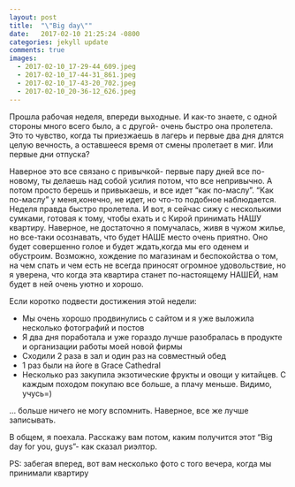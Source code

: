 ```yaml
---
layout: post
title:  "\"Big day\""
date:   2017-02-10 21:25:24 -0800
categories: jekyll update
comments: true
images:
  - 2017-02-10_17-29-44_609.jpeg
  - 2017-02-10_17-44-31_861.jpeg
  - 2017-02-10_17-43-20_702.jpeg
  - 2017-02-10_20-36-12_626.jpeg
---
```


Прошла рабочая неделя, впереди выходные. И как-то знаете, с одной стороны много всего было, а с другой- очень быстро она пролетела. Это то чувство, когда ты приезжаешь в лагерь и первые два дня длятся целую вечность, а оставшееся время от смены пролетает в миг. Или первые дни отпуска? 
<!--separate-->
Наверное это все связано с привычкой- первые пару дней все по-новому, ты делаешь над собой усилия потом, что все непривычно. А потом просто берешь и привыкаешь, и все идет “как по-маслу”. 
“Как по-маслу” у меня,конечно, не идет, но что-то подобное наблюдается. Неделя правда быстро пролетела.
И вот, я сейчас сижу с несколькими сумками, готовая к тому, чтобы ехать и с Кирой принимать НАШУ квартиру. Наверное, не достаточно я помучалась, живя в чужом жилье, но все-таки осознавать, что будет НАШЕ место очень приятно. Оно будет совершенно голое и будет ждать,когда мы его оденем и обустроим. Возможно, хождение по магазинам и беспокойства о том, на чем спать и чем есть не всегда приносят огромное удовольствие, но я уверена, что когда эта квартира станет по-настоящему НАШЕЙ, нам будет в ней очень уютно и хорошо. 

Если коротко подвести достижения  этой недели:
* Мы очень хорошо продвинулись с сайтом и я уже выложила несколько фотографий и постов
* Я два дня поработала и уже гораздо лучше разобралась в продукте и организации работы моей новой фирмы
* Сходили 2 раза в зал и один раз на совместный обед
* 1 раз были на йоге в Grace Cathedral
* Несколько раз закупила экзотические фрукты и овощи у китайцев. С каждым походом покупаю все больше, а плачу меньше. Видимо, учусь=)

… больше ничего не могу вспомнить. Наверное, все же лучше записывать.

В общем, я поехала. Расскажу вам потом, каким получится этот “Big day for you, guys”- как сказал риэлтор.

PS: забегая вперед, вот вам несколько фото с того вечера, когда мы принимали квартиру



